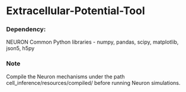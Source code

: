 # Extracellular-Potential-Tool

### Dependency:
NEURON
Common Python libraries - numpy, pandas, scipy, matplotlib, json5, h5py

### Note
Compile the Neuron mechanisms under the path cell_inference/resources/compiled/ before running Neuron simulations.
